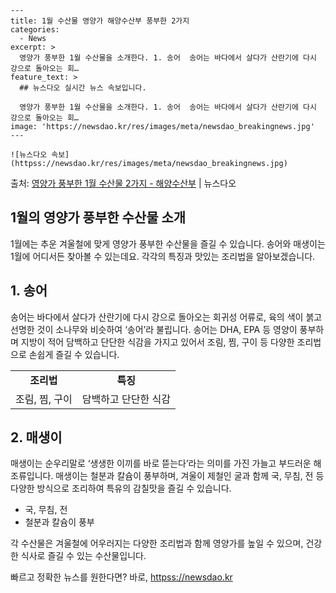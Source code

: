     ---
    title: 1월 수산물 영양가 해양수산부 풍부한 2가지
    categories:
      - News
    excerpt: >
      영양가 풍부한 1월 수산물을 소개한다. 1. 송어  송어는 바다에서 살다가 산란기에 다시 강으로 돌아오는 회…
    feature_text: >
      ## 뉴스다오 실시간 뉴스 속보입니다.
    
      영양가 풍부한 1월 수산물을 소개한다. 1. 송어  송어는 바다에서 살다가 산란기에 다시 강으로 돌아오는 회…
    image: 'https://newsdao.kr/res/images/meta/newsdao_breakingnews.jpg'
    ---
    
    ![뉴스다오 속보](httpss://newsdao.kr/res/images/meta/newsdao_breakingnews.jpg)

<p>출처: <a href="httpss://newsdao.kr/2953" rel="dofollow">영양가 풍부한 1월 수산물 2가지 - 해양수산부</a> | 뉴스다오</p>

<h2 data-ke-size="size26">1월의 영양가 풍부한 수산물 소개</h2>
<p data-ke-size="size16">1월에는 추운 겨울철에 맞게 영양가 풍부한 수산물을 즐길 수 있습니다. 송어와 매생이는 1월에 어디서든 찾아볼 수 있는데요. 각각의 특징과 맛있는 조리법을 알아보겠습니다.</p>

<h2 data-ke-size="size24">1. 송어</h2>
<p data-ke-size="size16">송어는 바다에서 살다가 산란기에 다시 강으로 돌아오는 회귀성 어류로, 육의 색이 붉고 선명한 것이 소나무와 비슷하여 ‘송어’라 불립니다. 송어는 DHA, EPA 등 영양이 풍부하며 지방이 적어 담백하고 단단한 식감을 가지고 있어서 조림, 찜, 구이 등 다양한 조리법으로 손쉽게 즐길 수 있습니다.</p>

<table>
	<tr>
		<td style="text-align: center; height: 17px;"><b>조리법</b></td>
		<td style="text-align: center; height: 17px;"><b>특징</b></td>
	</tr>
	<tr>
		<td style="text-align: left; height: 17px;">조림, 찜, 구이</td>
		<td style="text-align: left; height: 17px;">담백하고 단단한 식감</td>
	</tr>
</table>

<h2 data-ke-size="size24">2. 매생이</h2>
<p data-ke-size="size16">매생이는 순우리말로 ‘생생한 이끼를 바로 뜯는다’라는 의미를 가진 가늘고 부드러운 해조류입니다. 매생이는 철분과 칼슘이 풍부하며, 겨울이 제철인 굴과 함께 국, 무침, 전 등 다양한 방식으로 조리하여 특유의 감칠맛을 즐길 수 있습니다.</p>

<ul>
	<li>국, 무침, 전</li>
	<li>철분과 칼슘이 풍부</li>
</ul>

<p data-ke-size="size16">각 수산물은 겨울철에 어우러지는 다양한 조리법과 함께 영양가를 높일 수 있으며, 건강한 식사로 즐길 수 있는 수산물입니다.</p>
<p data-ke-size="size16"></p> 

빠르고 정확한 뉴스를 원한다면? 바로, <a href="httpss://newsdao.kr" rel="dofollow">httpss://newsdao.kr</a>


    